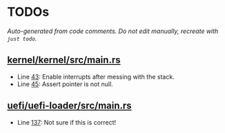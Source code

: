 # TODOs

_Auto-generated from code comments. Do not edit manually, recreate with `just todo`._

## [kernel/kernel/src/main.rs](./kernel/kernel/src/main.rs)

- Line [43](./kernel/kernel/src/main.rs#L43): Enable interrupts after messing with the stack.
- Line [45](./kernel/kernel/src/main.rs#L45): Assert pointer is not null.

## [uefi/uefi-loader/src/main.rs](./uefi/uefi-loader/src/main.rs)

- Line [137](./uefi/uefi-loader/src/main.rs#L137): Not sure if this is correct!
